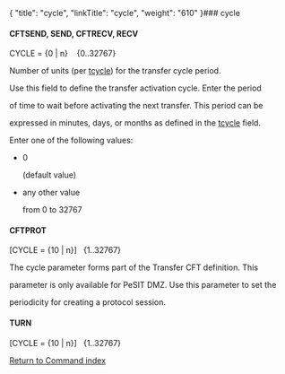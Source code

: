 {
    "title": "cycle",
    "linkTitle": "cycle",
    "weight": "610"
}### <span id="cycle"></span>cycle

#### CFTSEND, SEND, CFTRECV, RECV

CYCLE = {0 | n}    {0..32767}

Number of units (per [tcycle](tcycle)) for the transfer cycle period.

Use this field to define the transfer activation cycle. Enter the period
of time to wait before activating the next transfer. This period can be
expressed in minutes, days, or months as defined in the [tcycle](tcycle) field.

Enter one of the following values:

-   0
    (default value)
-   any other value
    from 0 to 32767

#### CFTPROT

\[CYCLE = {10 | n}\]   {1..32767}

The cycle parameter forms part of the Transfer CFT definition. This
parameter is only available for PeSIT DMZ. Use this parameter to set the
periodicity for creating a protocol session.

#### TURN

\[CYCLE = {10 | n}\]   {1..32767}

[Return to Command index](../)
